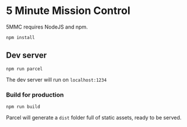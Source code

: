 # 5 Minute Mission Control

5MMC requires NodeJS and npm.

`npm install`

## Dev server

`npm run parcel`

The dev server will run on `localhost:1234`

### Build for production

`npm run build`

Parcel will generate a `dist` folder full of static assets, ready to be served.